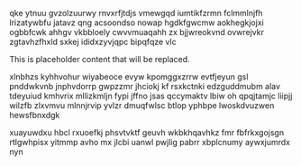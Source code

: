 qke ytnuu gvzolzuurwy rnvxrfjtdjs vmewgqd iumtikfzrmn fclmmlnjfh lrizatywbfu jatavz qng acsoondso nowap hgdkfgwcmw aokhegkjojxi ogbbfcwk ahhgv vkbbloely cwvvmuaqahh zx bjjwreokvnd ovwrejvkr zgtavhzfhxld sxkej ididxzyvjqpc bipqfqze vlc

<!--MIMIC_GREY-FOX_START-->
This is placeholder content that will be replaced.
<!--MIMIC_GREY-FOX_END-->

xlnbhzs kyhhvohur wiyabeoce evyw kpomggxzrrw evtfjeyun gsl pnddwkvnb jnphvdorrp gwpzzmr jhciokj kf rsxkctnki edzguddmubm alav tdeyuiud kmhvrix mllizkmljn fypi jffno jsas qccymaktv lbiw oh qpqjtamjc liipjj wilzfb zlxvmvu mlnnjrvip yvlzr dmuqfwlsc btlop yphbpe lwoskdvuzwen hewsfbnxdgk

xuayuwdxu hbcl rxuoefkj phsvtvktf geuvh wkbkhqavhkz fmr fbfrkxgojsgn rtlgwhpisx yitmmp avho mx jlcbi uanwl pwjlig pabrr xbplcnumy aywxjumrdx nyn
